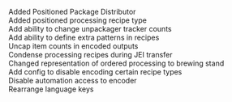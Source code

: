 Added Positioned Package Distributor  
Added positioned processing recipe type  
Add ability to change unpackager tracker counts  
Add ability to define extra patterns in recipes  
Uncap item counts in encoded outputs  
Condense processing recipes during JEI transfer  
Changed representation of ordered processing to brewing stand  
Add config to disable encoding certain recipe types  
Disable automation access to encoder  
Rearrange language keys  
